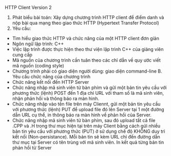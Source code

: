 HTTP Client Version 2
1. Phát biểu bài toán:
Xây dựng chương trình HTTP client để điểm danh và nộp bài qua mạng theo giao thức HTTP 
(Hypertext Transfer Protocol) 
2. Yêu cầu:
- Tìm hiểu giao thức HTTP và chức năng của một HTTP client đơn giản 
- Ngôn ngữ lập trình: C++ 
- Việc lập trình được thực hiện theo thư viện lập trình C++ của giảng viên cung cấp
- Mã nguồn của chương trình cần tuân theo các chỉ dẫn về quy ước viết mã nguồn (coding style)
- Chương trình phải có giao diện người dùng: giao diện command-line 
B. Yêu cầu chức năng của chương trình
- Chức năng kết nối đến HTTP Server
- Chức năng nhập mã sinh viên từ bàn phím và gửi một bản tin yêu cầu với phương thức (lệnh) 
POST đến 1 địa chỉ URL với tham số là mã sinh viên, nhận phản hồi và thông báo ra màn hình. 
- Chức năng nhập vào tên file trên máy Cliennt, gửi một bản tin yêu cầu với phương thức (lệnh) 
PUT để upload file đó lên Server tại 1 một đường dẫn URL cụ thể, in thông báo ra màn hình về 
phản hồi của Server. 
- Chức năng nhập mã sinh viên từ bàn phím, sau đó upload tất cả file .CPP và .H trong thư mục hiện 
tại trên máy Client bằng cách gửi nhiều bản tin yêu cầu với phương thức (PUT) ở sử dụng chế độ
KHÔNG duy trì kết nối (Non-persistance). Mỗi bản tin sẽ kèm URL chỉ đến đường dẫn thư mục
tại Server có tên trùng với mã sinh viên. In kết quả từng bản tin phản hồi từ Server
